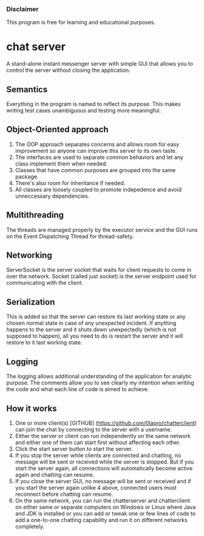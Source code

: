 ### Disclaimer
This program is free for learning and educational purposes. 

# chat server
A stand-alone instant messenger server with simple GUI that allows you to control the server without closing the application.

## Semantics
Everything in the program is named to reflect its purpose. This makes writing test cases unambiguous and testing more meaningful.

## Object-Oriented approach
1. The OOP approach separates concerns and allows room for easy improvement so anyone can improve this server to its own taste.
2. The interfaces are used to separate common behaviors and let any class implement them when needed.
3. Classes that have common purposes are grouped into the same package.
4. There's also room for inheritance if needed.
5. All classes are loosely coupled to promote indepedence and avoid unneccessary dependencies.

## Multithreading
The threads are managed properly by the executor service and the GUI runs on the Event Dispatching Thread for thread-safety.

## Networking
ServerSocket is the server socket that waits for client requests to come in over the network.
Socket (called just socket) is the server endpoint used for communicating with the client.

## Serialization
This is added so that the server can restore its last working state or any chosen normal state in case of any unexpected incident. If anything happens to the server and it shuts down unexpectedly (which is not supposed to happen), all you need to do is restart the server and it will restore to it last working state.

## Logging
The logging allows additional understanding of the application for analytic purpose.
The comments allow you to see clearly my intention when writing the code and what each line of code is aimed to achieve.

## How it works
1. One or more client(s) [GITHUB] (https://github.com/0lapro/chatterclient) can join the chat  by connecting to the server with a username.
2. Either the server or client can run independently on the same network and either one of them can start first without affecting each other.
3. Click the start server button to start the server.
4. If you stop the server while clients are connected and chatting, no message will be sent or received while the server is stopped. But if you start the server again, all connections will automatically become active again and chatting can resume.
5. If you close the server GUI, no message will be sent or received and if you start the server again unlike 4 above, connected users must reconnect before chatting can resume.
6. On the same network, you can run the chatterserver and chatterclient on either same or separate computers on Windows or Linux where Java and JDK is installed or you can add or tweak one or few lines of code to add a one-to-one chatting capability and run it on different networks completely.


